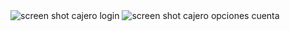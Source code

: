 <img aling="left" alt="screen shot cajero login" src="https://i.postimg.cc/XqqY2MjZ/Screen-Shot-login-cajero.png"/>


<img aling="left" alt="screen shot cajero opciones cuenta" src="https://i.postimg.cc/05fRbJyN/Captura-de-pantalla-2023-03-03-a-la-s-9-01-46-a-m.png"/>



